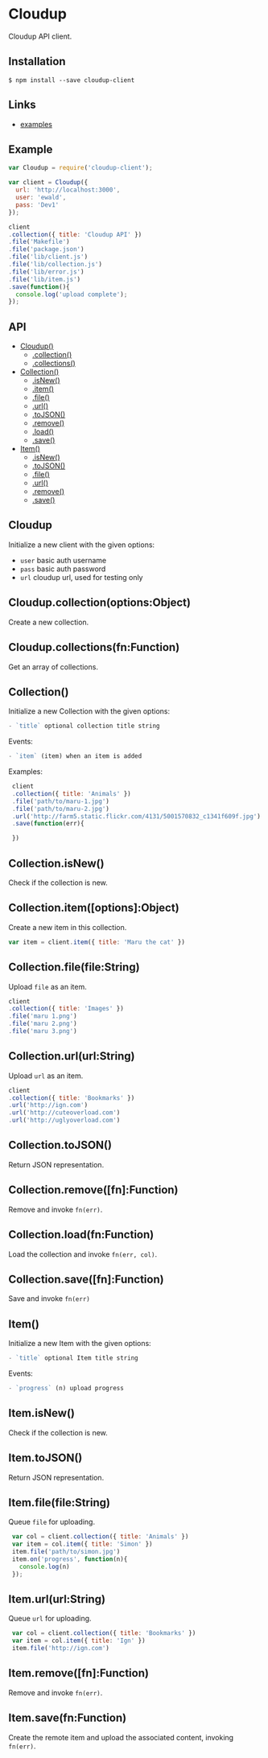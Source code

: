 
# Cloudup

  Cloudup API client.

## Installation

```
$ npm install --save cloudup-client
```

## Links

  - [examples](https://github.com/LearnBoost/cloudup-client/tree/master/examples)

## Example

```js
var Cloudup = require('cloudup-client');

var client = Cloudup({
  url: 'http://localhost:3000',
  user: 'ewald',
  pass: 'Dev1'
});

client
.collection({ title: 'Cloudup API' })
.file('Makefile')
.file('package.json')
.file('lib/client.js')
.file('lib/collection.js')
.file('lib/error.js')
.file('lib/item.js')
.save(function(){
  console.log('upload complete');
});
```

## API

  - [Cloudup()](#cloudup)
    - [.collection()](#cloudupcollectionoptionsobject)
    - [.collections()](#cloudupcollectionsfnfunction)
  - [Collection()](#collection)
    - [.isNew()](#collectionisnew)
    - [.item()](#collectionitemoptionsobject)
    - [.file()](#collectionfilefilestring)
    - [.url()](#collectionurlurlstring)
    - [.toJSON()](#collectiontojson)
    - [.remove()](#collectionremovefnfunction)
    - [.load()](#collectionloadfnfunction)
    - [.save()](#collectionsavefnfunction)
  - [Item()](#item)
    - [.isNew()](#itemisnew)
    - [.toJSON()](#itemtojson)
    - [.file()](#itemfilefilestring)
    - [.url()](#itemurlurlstring)
    - [.remove()](#itemremovefnfunction)
    - [.save()](#itemsavefnfunction)

## Cloudup

  Initialize a new client with the given options:

   - `user` basic auth username
   - `pass` basic auth password
   - `url` cloudup url, used for testing only

## Cloudup.collection(options:Object)

  Create a new collection.

## Cloudup.collections(fn:Function)

  Get an array of collections.

## Collection()

  Initialize a new Collection with the given options:

```js
- `title` optional collection title string
```

  Events:

```js
- `item` (item) when an item is added
```

  Examples:

```js
 client
 .collection({ title: 'Animals' })
 .file('path/to/maru-1.jpg')
 .file('path/to/maru-2.jpg')
 .url('http://farm5.static.flickr.com/4131/5001570832_c1341f609f.jpg')
 .save(function(err){
```


```js
 })
```

## Collection.isNew()

  Check if the collection is new.

## Collection.item([options]:Object)

  Create a new item in this collection.

```js
var item = client.item({ title: 'Maru the cat' })
```

## Collection.file(file:String)

  Upload `file` as an item.

```js
client
.collection({ title: 'Images' })
.file('maru 1.png')
.file('maru 2.png')
.file('maru 3.png')
```

## Collection.url(url:String)

  Upload `url` as an item.

```js
client
.collection({ title: 'Bookmarks' })
.url('http://ign.com')
.url('http://cuteoverload.com')
.url('http://uglyoverload.com')
```

## Collection.toJSON()

  Return JSON representation.

## Collection.remove([fn]:Function)

  Remove and invoke `fn(err)`.

## Collection.load(fn:Function)

  Load the collection and invoke `fn(err, col)`.

## Collection.save([fn]:Function)

  Save and invoke `fn(err)`

## Item()

  Initialize a new Item with the given options:

```js
- `title` optional Item title string
```

  Events:

```js
- `progress` (n) upload progress
```

## Item.isNew()

  Check if the collection is new.

## Item.toJSON()

  Return JSON representation.

## Item.file(file:String)

  Queue `file` for uploading.

```js
 var col = client.collection({ title: 'Animals' })
 var item = col.item({ title: 'Simon' })
 item.file('path/to/simon.jpg')
 item.on('progress', function(n){
   console.log(n)
 });
```

## Item.url(url:String)

  Queue `url` for uploading.

```js
 var col = client.collection({ title: 'Bookmarks' })
 var item = col.item({ title: 'Ign' })
 item.file('http://ign.com')
```

## Item.remove([fn]:Function)

  Remove and invoke `fn(err)`.

## Item.save(fn:Function)

  Create the remote item
  and upload the associated
  content, invoking `fn(err)`.
